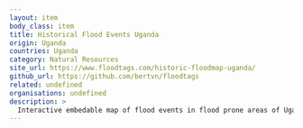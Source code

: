 ```yaml
---
layout: item
body_class: item
title: Historical Flood Events Uganda
origin: Uganda
countries: Uganda
category: Natural Resources
site_url: https://www.floodtags.com/historic-floodmap-uganda/
github_url: https://github.com/bertvn/floodtags
related: undefined
organisations: undefined
description: >
  Interactive embedable map of flood events in flood prone areas of Uganda made using data extracted from newspaper repositories.
---
```

